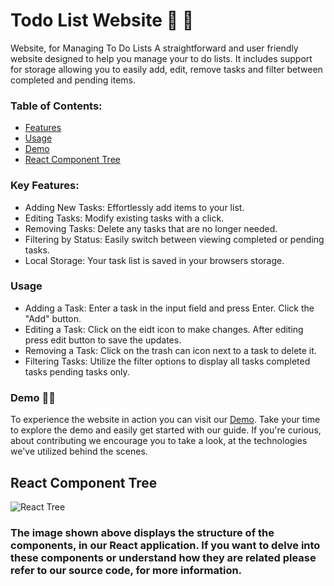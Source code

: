 
# Todo List Website  📜  📜 

Website, for Managing To Do Lists
A straightforward and user friendly website designed to help you manage your to do lists. It includes support for storage allowing you to easily add, edit, remove tasks and filter between completed and pending items.

### Table of Contents:

- [Features](#Key-Features)
- [Usage](#Usage)
- [Demo](#demo)
- [React Component Tree](#react-component-tree)

### Key Features:

- Adding New Tasks: Effortlessly add items to your list.
- Editing Tasks: Modify existing tasks with a click.
- Removing Tasks: Delete any tasks that are no longer needed.
- Filtering by Status: Easily switch between viewing completed or pending tasks.
- Local Storage: Your task list is saved in your browsers storage.
### Usage

- Adding a Task: Enter a task in the input field and press Enter. Click the "Add" button.
- Editing a Task: Click on the eidt icon  to make changes. After editing press edit button to save the updates.
- Removing a Task: Click on the trash can icon next to a task to delete it.
- Filtering Tasks: Utilize the filter options to display all tasks completed tasks pending tasks only.

### Demo  👌🏻 
To experience the website in action you can visit our [Demo](https://todo-lx7iebqgj-antonious-samys-projects.vercel.app). Take your time to explore the demo and easily get started with our guide. If you're curious, about contributing we encourage you to take a look, at the technologies we've utilized behind the scenes.

## React Component Tree
<img src="https://github.com/AntoniousSamy/Todo/assets/127224965/fa06f9fe-d896-405f-8582-5892f5a04c5c" alt="React Tree" width="auto" height="auto">
<h3>The image shown above displays the structure of the components, in our React application. If you want to delve into these components or understand how they are related please refer to our source code, for more information.</h3>
